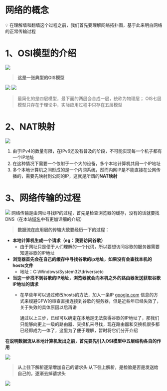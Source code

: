 # 网络的概念

<aside>
💡     在理解墙和翻墙这个过程之前，我们首先要理解网络拓扑图，基于此来明白网络的正常传输过程

</aside>

# 1、OSI模型的介绍

![](https://pomf2.lain.la/f/r25aivx.png)

> **这是一张典型的OIS模型**

![](https://pomf2.lain.la/f/0fyh80dx.jpg)
![](https://pomf2.lain.la/f/b6w01lsq.png)
> 最简化的是四层模型，最下面的两层会合成一层，统称为物理层；
OIS七层模型只存在于理论中，实际应用过程中只存在五层模型

# 2、NAT映射

![](https://pomf2.lain.la/f/tgi2fvi0.png)

1. 由于IPv4的数量有限，在IPv6还没有普及的阶段，不可能实现每一个机子都有一个IP地址
2. 在这种情况下需要一个依附于一个大的设备，多个本地计算机共用一个IP地址
3. 多个本地计算机之间形成的是一个内网系统，然而内网IP是不能直接在公网传播的，需要先映射到公网的IP，这就是所谓的**NAT映射**

# 3、网络传输的过程

![](https://pomf2.lain.la/f/q1xeqgn.png)
网络传输是由网址寻找IP的过程，首先是检查浏览器的缓存，没有的话就要找DNS（在本站[域名](https://www.notion.so/d37ad63ebe5140938ea5c5601aa7e808)中有更加详细的介绍）

> **数据流在应用层的传输大致要经历一下的过程：**
> 
- **本地计算机生成一个请求（eg：我要访问谷歌）**
    - 由于网址只是便于人们理解的一个代词，所以要想访问谷歌的服务器需要知道谷歌的IP地址
- **浏览器首先会在自己的缓存中寻找谷歌的ip地址，如果没有会查找本机的hosts文件**
    - 地址：C:\Windows\System32\drivers\etc
- **当这一步找不到谷歌的IP地址，浏览器就会向本机之外的路由器发送获取谷歌IP地址的请求**
    - 在早些年可以通过修改hosts的方法，加入一条IP [google.com](http://google.com) 信息的方式来规避GFW的审查直接连接到谷歌的服务器，但是近些年已经失效了，关于失效的具体原因以后再讲

        通过以上三步，已经可以确定在本地是无法获得谷歌的IP地址了，那我们只能够向更上一级的路由器、交换机来寻找，现在路由器和交换机很多都已经即成为一体了，这里为了便于理解，暂时将它们分开介绍

**在说明数据流从本地计算机发出之前，首先要先引入OSI模型中五层结构各自的作用**

![](https://pomf2.lain.la/f/s0he3odi.png)
> **从上往下解析逐渐增加自己的请求头
从下往上解析，是检验是否是发送给自己的，逐渐去掉请求头**

![](https://pomf2.lain.la/f/q1xeqgn.png)
